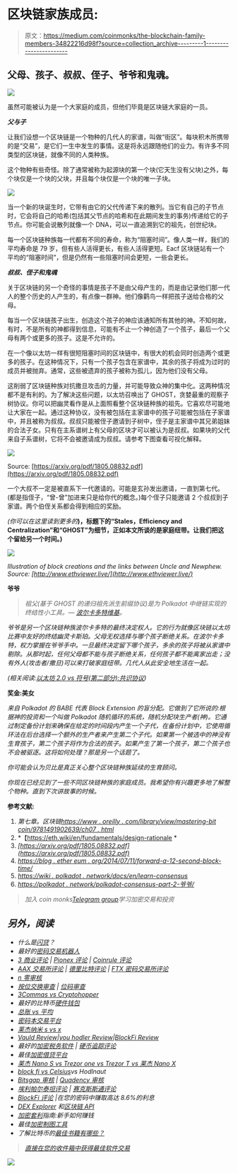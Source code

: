 # 区块链家族成员:

> 原文：<https://medium.com/coinmonks/the-blockchain-family-members-34822216d98f?source=collection_archive---------1----------------------->

## 父母、孩子、叔叔、侄子、爷爷和鬼魂。

![](img/395274f93328790277846805e6fccd4f.png)

虽然可能被认为是一个大家庭的成员，但他们毕竟是区块链大家庭的一员。

***父与子***

让我们设想一个区块链是一个物种的几代人的家谱，叫做“街区”。每块积木所携带的是“交易”，是它们一生中发生的事情。这是将永远跟随他们的业力。有许多不同类型的区块链，就像不同的人类种族。

这个物种有些奇怪。除了通常被称为起源块的第一个块(它天生没有父块)之外，每个块仅是一个块的父块，并且每个块仅是一个块的唯一子块。

![](img/66530d064e20f62356b44d8054f5b687.png)

当一个新的块诞生时，它带有由它的父代传递下来的散列。当它有自己的子节点时，它会将自己的哈希(包括其父节点的哈希和在此期间发生的事务)传递给它的子节点。你可能会说散列就像一个 DNA，可以一直追溯到它的祖先，创世纪块。

每一个区块链种族每一代都有不同的寿命，称为“阻塞时间”。像人类一样，我们的平均寿命是 79 岁，但有些人活得更长，有些人活得更短。Eacf 区块链站有一个平均的“阻塞时间”，但是仍然有一些阻塞时间会更短，一些会更长。

***叔叔、侄子和鬼魂***

关于区块链的另一个奇怪的事情是孩子不是由父母产生的，而是由记录他们那一代人的整个历史的人产生的，有点像一群神。他们像鹳鸟一样把孩子送给合格的父母。

每当一个区块链孩子出生，创造这个孩子的神应该通知所有其他的神。不知何故，有时，不是所有的神都得到信息，可能有不止一个神创造了一个孩子，最后一个父母有两个或更多的孩子。这是不允许的。

在一个像以太坊一样有很短阻塞时间的区块链中，有很大的机会同时创造两个或更多的孩子。在这种情况下，只有一个孩子包含在家谱中，其余的孩子将成为过时的成员并被抛弃。通常，这些被遗弃的孩子被称为孤儿，因为他们没有父母。

这削弱了区块链种族对抗撒旦攻击的力量，并可能导致众神的集中化。这两种情况都不是有利的。为了解决这些问题，以太坊召唤出了 GHOST，贪婪最重的观察子树协议。你可以把幽灵看作是从上面照看整个区块链种族的祖先。它喜欢尽可能地让大家在一起。通过这种协议，没有被包括在主家谱中的孩子可能被包括在子家谱中，并且被称为叔叔。叔叔只能被侄子邀请到子树中，侄子是主家谱中其兄弟姐妹的合法子女。只有在主系谱树上有父母的区块才可以被认为是叔叔。如果块的父代来自子系谱树，它将不会被邀请成为叔叔。请参考下图查看可视化解释。

![](img/e7ed3242001b7add74da688e45a62941.png)

Source: [https://arxiv.org/pdf/1805.08832.pdf](https://arxiv.org/pdf/1805.08832.pdf)

一个大叔不一定是被直系下一代邀请的。可能是玄孙发出邀请，一直到第七代。(都是指侄子，“曾-曾”加进来只是给你代的概念。)每个侄子只能邀请 2 个叔叔到子家谱。两个伯侄关系都会得到相应的奖励。

*(你可以在这里读到更多的*[](https://blog.ethereum.org/2014/07/11/toward-a-12-second-block-time/)**)，标题下的“Stales，Efficiency and Centralization”和“GHOST”为细节，正如本文所谈的是家庭纽带。让我们把这个留给另一个时间。)**

*![](img/332ba022c27abca2f40474580eb84fae.png)*

*Illustration of block creations and the links between Uncle and Newphew. Source: [http://www.ethviewer.live/](http://www.ethviewer.live/)*

****爷爷****

> *祖父(基于 GHOST 的递归祖先派生前缀协议)是为 Polkadot 中继链实现的终结性小工具。— [波尔卡多特维基](https://wiki.polkadot.network/docs/en/learn-consensus)。*

*爷爷是另一个区块链种族波尔卡多特的最终决定权人。它的行为就像区块链以太坊比赛中友好的终结幽灵卡斯珀。父母无权选择与哪个孩子断绝关系。在波尔卡多特，权力掌握在爷爷手中。一旦最终决定留下哪个孩子，多余的孩子将被从家谱中剔除。从那时起，任何父母都不能与孩子断绝关系，任何孩子都不能离家出走；没有外人(攻击者/撒旦)可以来打破家庭纽带。几代人从此安全地生活在一起。*

*(相关阅读:[以太坊 2.0 vs 符号(第二部分):共识协议](https://ivyfung1.medium.com/ethereum-2-0-vs-symbol-part-2-consensus-protocols-73e0a2589242?sk=cd76097533495f30abb79c65cd693107))*

****奖金:美女****

*来自 Polkadot 的 BABE 代表 Block Extension 的盲分配。它做到了它所说的:根据神的投资和一个叫做 Polkadot 随机循环的系统，随机分配块生产者(神)。它通过制定备份计划来确保在给定的时间段内产生一个子代，在备份计划中，它使用循环法在后台选择一个额外的生产者来产生第二个子代。如果第一个被选中的神没有生育孩子，第二个孩子将作为合法的孩子。如果产生了第一个孩子，第二个孩子也不会被驱逐。这将如何处理？那是另一个话题了。*

*你可能会认为贝比是真正关心整个区块链种族延续的生育顾问。*

*你现在已经见到了一些不同区块链种族的家庭成员。我希望你有兴趣更多地了解整个物种。直到下次讲故事的时候。*

**参考文献:**

1.  *第七章。区块链[https://www . oreilly . com/library/view/mastering-bit coin/9781491902639/ch07 . html](https://www.oreilly.com/library/view/mastering-bitcoin/9781491902639/ch07.html)*
2.  *【https://eth.wiki/en/fundamentals/design-rationale *
3.  *[https://arxiv.org/pdf/1805.08832.pdf](https://arxiv.org/pdf/1805.08832.pdf)*
4.  *[https://blog . ether eum . org/2014/07/11/forward-a-12-second-block-time/](https://blog.ethereum.org/2014/07/11/toward-a-12-second-block-time/)*
5.  *[https://wiki . polkadot . network/docs/en/learn-consensus](https://wiki.polkadot.network/docs/en/learn-consensus)*
6.  *[https://polkadot . network/polkadot-consensus-part-2-爷爷/](https://polkadot.network/polkadot-consensus-part-2-grandpa/)*

> *加入 coin monks[Telegram group](https://t.me/joinchat/EPmjKpNYwRMsBI4p)学习加密交易和投资*

## *另外，阅读*

*   *什么是[闪贷](https://blog.coincodecap.com/what-are-flash-loans-on-ethereum)？*
*   *最好的[密码交易机器人](/coinmonks/crypto-trading-bot-c2ffce8acb2a)*
*   *[3 商业评论](/coinmonks/3commas-review-an-excellent-crypto-trading-bot-2020-1313a58bec92) | [Pionex 评论](/coinmonks/pionex-review-exchange-with-crypto-trading-bot-1e459d0191ea) | [Coinrule 评论](https://blog.coincodecap.com/coinrule-review-a-perfect-trading-bot)*
*   *[AAX 交易所评论](/coinmonks/aax-exchange-review-2021-67c5ea09330c) | [德里比特评论](/coinmonks/deribit-review-options-fees-apis-and-testnet-2ca16c4bbdb2) | [FTX 密码交易所评论](/coinmonks/ftx-crypto-exchange-review-53664ac1198f)*
*   *[n 零审核](/coinmonks/ngrave-zero-review-c465cf8307fc)*
*   *[按位交换审查](/coinmonks/bybit-exchange-review-dbd570019b71) | [位码审查](https://blog.coincodecap.com/bityard-reivew)*
*   *[3Commas vs Cryptohopper](/coinmonks/3commas-vs-pionex-vs-cryptohopper-best-crypto-bot-6a98d2baa203)*
*   *最好的比特币[硬件钱包](/coinmonks/the-best-cryptocurrency-hardware-wallets-of-2020-e28b1c124069?source=friends_link&sk=324dd9ff8556ab578d71e7ad7658ad7c)*
*   *[总账 vs 平均](https://blog.coincodecap.com/ngrave-vs-ledger)*
*   *[密码本交易平台](/coinmonks/top-10-crypto-copy-trading-platforms-for-beginners-d0c37c7d698c)*
*   *[莱杰纳米 s vs x](https://blog.coincodecap.com/ledger-nano-s-vs-x)*
*   *[Vauld Review](https://blog.coincodecap.com/vauld-review)|[you hodler Review](/coinmonks/youhodler-4-easy-ways-to-make-money-98969b9689f2)|[BlockFi Review](/coinmonks/blockfi-review-53096053c097)*
*   *最好的[加密税务软件](/coinmonks/best-crypto-tax-tool-for-my-money-72d4b430816b) | [硬币追踪评论](/coinmonks/cointracking-review-a-reliable-cryptocurrency-tax-software-5114e3eb5737)*
*   *最佳[加密借贷平台](/coinmonks/top-5-crypto-lending-platforms-in-2020-that-you-need-to-know-a1b675cec3fa)*
*   *[莱杰 Nano S vs Trezor one vs Trezor T vs 莱杰 Nano X](https://blog.coincodecap.com/ledger-nano-s-vs-trezor-one-ledger-nano-x-trezor-t)*
*   *[block fi vs Celsius](/coinmonks/blockfi-vs-celsius-vs-hodlnaut-8a1cc8c26630)vs Hodlnaut*
*   *[Bitsgap 审核](/coinmonks/bitsgap-review-a-crypto-trading-bot-that-makes-easy-money-a5d88a336df2) | [Quadency 审核](/coinmonks/quadency-review-a-crypto-trading-automation-platform-3068eaa374e1)*
*   *[埃利帕尔泰坦评论](/coinmonks/ellipal-titan-review-85e9071dd029) | [赛克斯斯通评论](https://blog.coincodecap.com/secux-stone-hardware-wallet-review)*
*   *[BlockFi 评论](/coinmonks/blockfi-review-53096053c097) |在您的密码中赚取高达 8.6%的利息*
*   *[DEX Explorer](https://explorer.bitquery.io/ethereum/dex) 和[区块链 API](https://explorer.bitquery.io/graphql)*
*   *[加密套利](/coinmonks/crypto-arbitrage-guide-how-to-make-money-as-a-beginner-62bfe5c868f6)指南:新手如何赚钱*
*   *最佳[加密制图工具](/coinmonks/what-are-the-best-charting-platforms-for-cryptocurrency-trading-85aade584d80)*
*   *了解比特币的[最佳书籍有哪些？](/coinmonks/what-are-the-best-books-to-learn-bitcoin-409aeb9aff4b)*

> *[直接在您的收件箱中获得最佳软件交易](/coinmonks/newsletters/coinmonks)*

*[![](img/160ce73bd06d46c2250251e7d5969f9d.png)](https://medium.com/coinmonks/newsletters/coinmonks)*